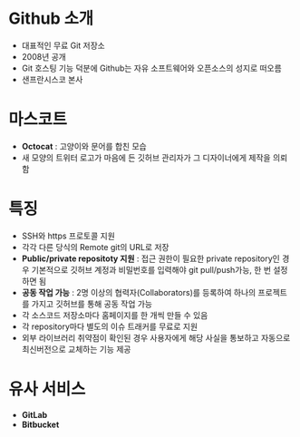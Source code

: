 # Github 소개
- 대표적인 무료 Git 저장소
- 2008년 공개
- Git 호스팅 기능 덕분에 Github는 자유 소프트웨어와 오픈소스의 성지로 떠오름
- 샌프란시스코 본사

# 마스코트
- **Octocat** : 고양이와 문어를 합친 모습
- 새 모양의 트위터 로고가 마음에 든 깃허브 관리자가 그 디자이너에게 제작을 의뢰함

# 특징
- SSH와 https 프로토콜 지원
- 각각 다른 당식의 Remote git의 URL로 저장
- **Public/private repositoty 지원** : 접근 권한이 필요한 private repository인 경우 기본적으로 깃허브 계정과 비밀번호를 입력해야 git pull/push가능, 한 번 설정하면 됨
- **공동 작업 가능** : 2명 이상의 협력자(Collaborators)를 등록하여 하나의 프로젝트를 가지고 깃허브를 통해 공동 작업 가능
- 각 소스코드 저장소마다 홈페이지를 한 개씩 만들 수 있음
- 각 repository마다 별도의 이슈 트래커를 무료로 지원
- 외부 라이브러리 취약점이 확인된 경우 사용자에게 해당 사실을 통보하고 자동으로 최신버전으로 교체하는 기능 제공

# 유사 서비스
- **GitLab**
- **Bitbucket**
